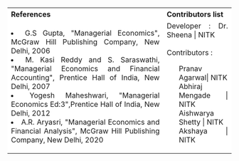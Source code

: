 <table style="text-align:justify;margin-top: 15px;">
  <tr style="background-color: white">
    <th>References</th>
    <th>Contributors list</th>
  </tr>
  <tr style="background-color: white">
    <td>
    <li>G.S Gupta, "Managerial Economics", McGraw Hill Publishing Company, New Delhi, 2006</li>
    <li>M. Kasi Reddy and S. Saraswathi, "Managerial Economics and Financial Accounting", Prentice Hall of India, New Delhi, 2007</li>
    <li>Yogesh Maheshwari, "Managerial Economics Ed:3",Prentice Hall of India, New Delhi, 2012</li>
    <li>A.R. Aryasri, "Managerial Economics and Financial Analysis", McGraw Hill Publishing Company, New Delhi, 2020</li>
   </td>
    <td>Developer : Dr. Sheena | NITK</br></br>
    Contributors :
    <ul style="list-style-type: none;">
    <li>Pranav Agarwal| NITK</li>
    <li>Abhiraj Mengade | NITK</li>
    <li>Aishwarya Shetty | NITK</li>
    <li>Akshaya | NITK</li>
     </ul></td>
  </tr>
</table>
